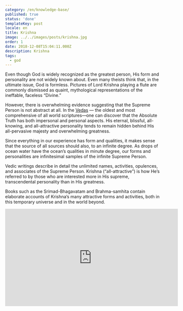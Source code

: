 ```yaml
---
category: /en/knowledge-base/
published: true
status: 'done'
templateKey: post
locale: en
title: Krishna
image: ../../images/posts/krishna.jpg
order: 1
date: 2018-12-08T15:04:11.000Z
description: Krishna
tags:
  - god
---
```


Even though God is widely recognized as the greatest person, His form and personality are not widely known about. Even many theists think that, in the ultimate issue, God is formless. Pictures of Lord Krishna playing a flute are commonly dismissed as quaint, mythological representations of the ineffable, faceless “Divine.”

However, there is overwhelming evidence suggesting that the Supreme Person is not abstract at all. In the [Vedas](/en/vedas) — the oldest and most comprehensive of all world scriptures—one can discover that the Absolute Truth has both impersonal and personal aspects. His eternal, blissful, all-knowing, and all-attractive personality tends to remain hidden behind His all-pervasive majesty and overwhelming greatness.

Since everything in our experience has form and qualities, it makes sense that the source of all sources should also, to an infinite degree. As drops of ocean water have the ocean’s qualities in minute degree, our forms and personalities are infinitesimal samples of the infinite Supreme Person.

Vedic writings describe in detail the unlimited names, activities, opulences, and associates of the Supreme Person. Krishna (“all-attractive”) is how He’s referred to by those who are interested more in His supreme, transcendental personality than in His greatness.

Books such as the Srimad-Bhagavatam and Brahma-samhita contain elaborate accounts of Krishna’s many attractive forms and activities, both in this temporary universe and in the world beyond.

<iframe width="560" height="315" src="https://www.youtube.com/embed/6J7x3Wdeb10?start=19&iv_load_policy=3" frameborder="0" allow="accelerometer; autoplay; encrypted-media; gyroscope; picture-in-picture" allowfullscreen></iframe>
